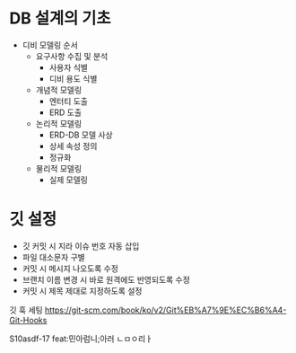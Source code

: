 # DB 설계의 기초

- 디비 모델링 순서
	- 요구사항 수집 및 분석
		- 사용자 식별
		- 디비 용도 식별
	- 개념적 모델링
		- 엔터티 도출
		- ERD 도출
	- 논리적 모델링
		- ERD-DB 모델 사상
		- 상세 속성 정의
		- 정규화
	- 물리적 모델링
		- 실제 모델링

# 깃 설정
- 깃 커밋 시 지라 이슈 번호 자동 삽입
- 파일 대소문자 구별
- 커밋 시 메시지 나오도록 수정
- 브랜치 이름 변경 시 바로 원격에도 반영되도록 수정
- 커밋 시 제목 제대로 지정하도록 설정

깃 훅 세팅
https://git-scm.com/book/ko/v2/Git%EB%A7%9E%EC%B6%A4-Git-Hooks

S10asdf-17 feat:민아럼니;아러 ㄴㅁㅇ리ㅏ